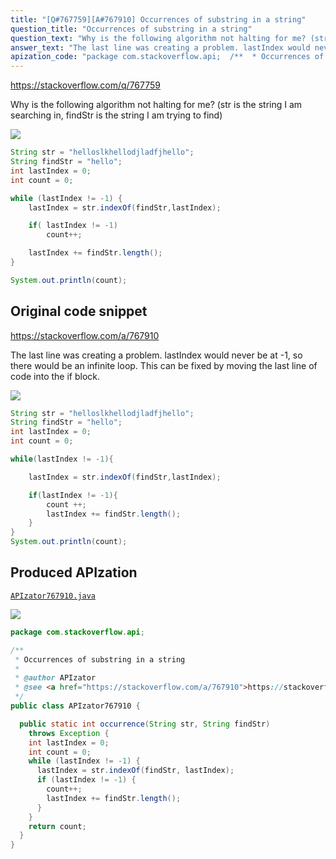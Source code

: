 ```yaml
---
title: "[Q#767759][A#767910] Occurrences of substring in a string"
question_title: "Occurrences of substring in a string"
question_text: "Why is the following algorithm not halting for me? (str is the string I am searching in, findStr is the string I am trying to find)"
answer_text: "The last line was creating a problem. lastIndex would never be at -1, so there would be an infinite loop. This can be fixed by moving the last line of code into the if block."
apization_code: "package com.stackoverflow.api;  /**  * Occurrences of substring in a string  *  * @author APIzator  * @see <a href=\"https://stackoverflow.com/a/767910\">https://stackoverflow.com/a/767910</a>  */ public class APIzator767910 {    public static int occurrence(String str, String findStr)     throws Exception {     int lastIndex = 0;     int count = 0;     while (lastIndex != -1) {       lastIndex = str.indexOf(findStr, lastIndex);       if (lastIndex != -1) {         count++;         lastIndex += findStr.length();       }     }     return count;   } }"
---
```


https://stackoverflow.com/q/767759

Why is the following algorithm not halting for me?
(str is the string I am searching in, findStr is the string I am trying to find)


<div class="code-logo"><img src="/stackoverflow.png" /></div>

```java
String str = "helloslkhellodjladfjhello";
String findStr = "hello";
int lastIndex = 0;
int count = 0;

while (lastIndex != -1) {
    lastIndex = str.indexOf(findStr,lastIndex);

    if( lastIndex != -1)
        count++;

    lastIndex += findStr.length();
}

System.out.println(count);
```


## Original code snippet

https://stackoverflow.com/a/767910

The last line was creating a problem. lastIndex would never be at -1, so there would be an infinite loop. This can be fixed by moving the last line of code into the if block.

<div class="code-logo"><img src="/stackoverflow.png" /></div>

```java
String str = "helloslkhellodjladfjhello";
String findStr = "hello";
int lastIndex = 0;
int count = 0;

while(lastIndex != -1){

    lastIndex = str.indexOf(findStr,lastIndex);

    if(lastIndex != -1){
        count ++;
        lastIndex += findStr.length();
    }
}
System.out.println(count);
```

## Produced APIzation

[`APIzator767910.java`](https://github.com/blind-papers/apization-temp-data/raw/main/search/APIzator767910.java)

<div class="code-logo"><img src="/apizator.png" /></div>

```java
package com.stackoverflow.api;

/**
 * Occurrences of substring in a string
 *
 * @author APIzator
 * @see <a href="https://stackoverflow.com/a/767910">https://stackoverflow.com/a/767910</a>
 */
public class APIzator767910 {

  public static int occurrence(String str, String findStr)
    throws Exception {
    int lastIndex = 0;
    int count = 0;
    while (lastIndex != -1) {
      lastIndex = str.indexOf(findStr, lastIndex);
      if (lastIndex != -1) {
        count++;
        lastIndex += findStr.length();
      }
    }
    return count;
  }
}

```